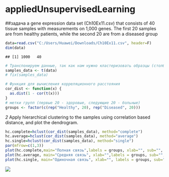 appliedUnsupervisedLearning
================

\##задача a gene expression data set (Ch10Ex11.csv) that consists of 40
tissue samples with measurements on 1,000 genes. The first 20 samples
are from healthy patients, while the second 20 are from a diseased group

``` r
data=read.csv("C:/Users/Huawei/Downloads/Ch10Ex11.csv", header=F)
dim(data) 
```

    ## [1] 1000   40

``` r
# Транспонируем данные, так как нам нужно кластеризовать образцы (столбцы исходных данных)
samples_data <- t(data)
# fix(samples_data)

# Функция для вычисления корреляционного расстояния
cor_dist <- function(x) {
  as.dist(1 - cor(t(x)))
}
# метки групп (первые 20 - здоровые, следующие 20 - больные)
groups <- factor(c(rep("Healthy", 20), rep("Diseased", 20)))
```

*2* Apply hierarchical clustering to the samples using correlation based
distance, and plot the dendrogram.

``` r
hc.complete=hclust(cor_dist(samples_data), method="complete")
hc.average=hclust(cor_dist(samples_data), method="average")
hc.single=hclust(cor_dist(samples_data), method="single")
par(mfrow=c(1,3))
plot(hc.complete,main="Полная связь",labels = groups, xlab="", sub="", cex=.9)
plot(hc.average, main="Средняя связь", xlab="",labels = groups, sub="", cex=.9)
plot(hc.single, main="Одиночная связь", xlab="", labels = groups, sub="",cex=.9)
```

![](appliedHClustering_files/figure-gfm/unnamed-chunk-2-1.png)<!-- -->
